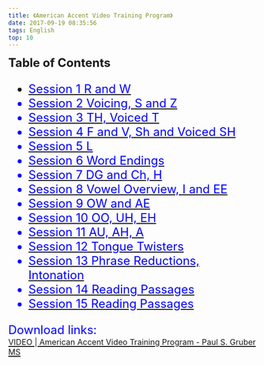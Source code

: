 ```yaml
---
title: 《American Accent Video Training Program》
date: 2017-09-19 08:35:56
tags: English
top: 10
---
```

<font size="5">**Table of Contents**

- [<font color="blue">Session 1 R and W](/2017/09/15/Session-1-R-and-W/)
- [<font color="blue">Session 2 Voicing, S and Z](/2017/09/15/Session-2-Voicing-S-and-Z/)
- [<font color="blue">Session 3 TH, Voiced T](/2017/09/16/Session-3-TH-Voiced-T/)
- [<font color="blue">Session 4 F and V, Sh and Voiced SH](/2017/09/16/Session-4-F-and-V-Sh-and-Voiced-SH/)
- [<font color="blue">Session 5 L](/2017/09/16/Session-5-L/)
- [<font color="blue">Session 6 Word Endings](/2017/09/16/Session-6-Word-Endings/)
- [<font color="blue">Session 7 DG and Ch, H](/2017/09/16/Session-7-DG-and-Ch-H/)
- [<font color="blue">Session 8 Vowel Overview, I and EE](/2017/09/16/Session-8-Vowel-Overview-I-and-EE/)
- [<font color="blue">Session 9 OW and AE](/2017/09/16/Session-9-OW-and-AE/)
- [<font color="blue">Session 10 OO, UH, EH](/2017/09/16/Session-10-OO-UH-EH/)
- [<font color="blue">Session 11 AU, AH, A](/2017/09/16/Session-11-AU-AH-A/)
- [<font color="blue">Session 12 Tongue Twisters](/2017/09/16/Session-12-Tongue-Twisters/)
- [<font color="blue">Session 13 Phrase Reductions, Intonation](/2017/09/16/Session-13-Phrase-Reductions-Intonation/)
- [<font color="blue">Session 14 Reading Passages](/2017/09/16/Session-14-Reading-Passages/)
- [<font color="blue">Session 15 Reading Passages](/2017/09/16/Session-15-Reading-Passages/)

Download links:  
[<font  size=3>VIDEO | American Accent Video Training Program - Paul S. Gruber MS](https://drive.google.com/drive/folders/0B1A7SB9uTBegemtpLTFMQTJFRVU?usp=sharing)
